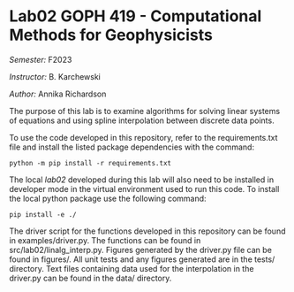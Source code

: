 # Lab02 GOPH 419 - Computational Methods for Geophysicists
*Semester:* F2023

*Instructor:* B. Karchewski

*Author:* Annika Richardson

The purpose of this lab is to examine algorithms for solving linear systems of equations and using spline interpolation between discrete data points.

To use the code developed in this repository, refer to the requirements.txt file and install the listed package dependencies with the command:

    python -m pip install -r requirements.txt

The local *lab02* developed during this lab will also need to be installed in developer mode in the virtual environment used to run this code. To install the local python package use the following command:

    pip install -e ./

The driver script for the functions developed in this repository can be found in examples/driver.py. The functions can be found in src/lab02/linalg_interp.py. Figures generated by the driver.py file can be found in figures/. All unit tests and any figures generated are in the tests/ directory. Text files containing data used for the interpolation in the driver.py can be found in the data/ directory. 
